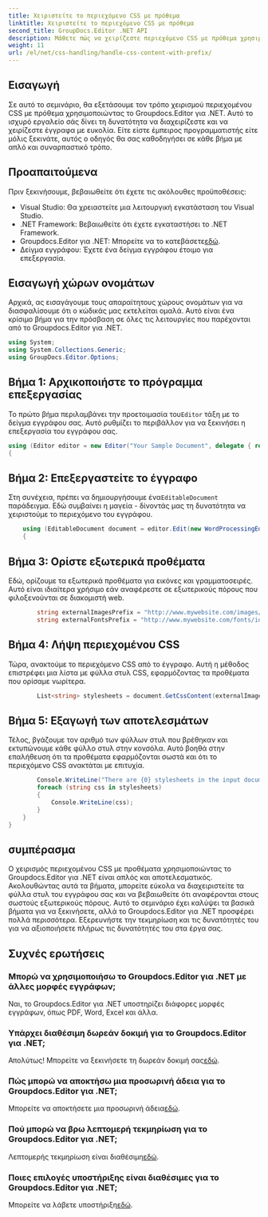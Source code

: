 ```yaml
---
title: Χειριστείτε το περιεχόμενο CSS με πρόθεμα
linktitle: Χειριστείτε το περιεχόμενο CSS με πρόθεμα
second_title: GroupDocs.Editor .NET API
description: Μάθετε πώς να χειρίζεστε περιεχόμενο CSS με πρόθεμα χρησιμοποιώντας το Groupdocs.Editor για .NET σε αυτόν τον αναλυτικό, βήμα προς βήμα εκμάθηση. Ιδανικό για προγραμματιστές όλων των επιπέδων.
weight: 11
url: /el/net/css-handling/handle-css-content-with-prefix/
---
```

## Εισαγωγή
Σε αυτό το σεμινάριο, θα εξετάσουμε τον τρόπο χειρισμού περιεχομένου CSS με πρόθεμα χρησιμοποιώντας το Groupdocs.Editor για .NET. Αυτό το ισχυρό εργαλείο σάς δίνει τη δυνατότητα να διαχειρίζεστε και να χειρίζεστε έγγραφα με ευκολία. Είτε είστε έμπειρος προγραμματιστής είτε μόλις ξεκινάτε, αυτός ο οδηγός θα σας καθοδηγήσει σε κάθε βήμα με απλό και συναρπαστικό τρόπο.
## Προαπαιτούμενα
Πριν ξεκινήσουμε, βεβαιωθείτε ότι έχετε τις ακόλουθες προϋποθέσεις:
- Visual Studio: Θα χρειαστείτε μια λειτουργική εγκατάσταση του Visual Studio.
- .NET Framework: Βεβαιωθείτε ότι έχετε εγκαταστήσει το .NET Framework.
-  Groupdocs.Editor για .NET: Μπορείτε να το κατεβάσετε[εδώ](https://releases.groupdocs.com/editor/net/).
- Δείγμα εγγράφου: Έχετε ένα δείγμα εγγράφου έτοιμο για επεξεργασία.
## Εισαγωγή χώρων ονομάτων
Αρχικά, ας εισαγάγουμε τους απαραίτητους χώρους ονομάτων για να διασφαλίσουμε ότι ο κώδικάς μας εκτελείται ομαλά. Αυτό είναι ένα κρίσιμο βήμα για την πρόσβαση σε όλες τις λειτουργίες που παρέχονται από το Groupdocs.Editor για .NET.
```csharp
using System;
using System.Collections.Generic;
using GroupDocs.Editor.Options;
```
## Βήμα 1: Αρχικοποιήστε το πρόγραμμα επεξεργασίας
 Το πρώτο βήμα περιλαμβάνει την προετοιμασία του`Editor` τάξη με το δείγμα εγγράφου σας. Αυτό ρυθμίζει το περιβάλλον για να ξεκινήσει η επεξεργασία του εγγράφου σας.
```csharp
using (Editor editor = new Editor("Your Sample Document", delegate { return new WordProcessingLoadOptions(); }))
{
```
## Βήμα 2: Επεξεργαστείτε το έγγραφο
Στη συνέχεια, πρέπει να δημιουργήσουμε ένα`EditableDocument` παράδειγμα. Εδώ συμβαίνει η μαγεία - δίνοντάς μας τη δυνατότητα να χειριστούμε το περιεχόμενο του εγγράφου.
```csharp
    using (EditableDocument document = editor.Edit(new WordProcessingEditOptions()))
    {
```
## Βήμα 3: Ορίστε εξωτερικά προθέματα
Εδώ, ορίζουμε τα εξωτερικά προθέματα για εικόνες και γραμματοσειρές. Αυτό είναι ιδιαίτερα χρήσιμο εάν αναφέρεστε σε εξωτερικούς πόρους που φιλοξενούνται σε διακομιστή web.
```csharp
        string externalImagesPrefix = "http://www.mywebsite.com/images/id=";
        string externalFontsPrefix = "http://www.mywebsite.com/fonts/id=";
```
## Βήμα 4: Λήψη περιεχομένου CSS
Τώρα, ανακτούμε το περιεχόμενο CSS από το έγγραφο. Αυτή η μέθοδος επιστρέφει μια λίστα με φύλλα στυλ CSS, εφαρμόζοντας τα προθέματα που ορίσαμε νωρίτερα.
```csharp
        List<string> stylesheets = document.GetCssContent(externalImagesPrefix, externalFontsPrefix);
```
## Βήμα 5: Εξαγωγή των αποτελεσμάτων
Τέλος, βγάζουμε τον αριθμό των φύλλων στυλ που βρέθηκαν και εκτυπώνουμε κάθε φύλλο στυλ στην κονσόλα. Αυτό βοηθά στην επαλήθευση ότι τα προθέματα εφαρμόζονται σωστά και ότι το περιεχόμενο CSS ανακτάται με επιτυχία.
```csharp
        Console.WriteLine("There are {0} stylesheets in the input document", stylesheets.Count);
        foreach (string css in stylesheets)
        {
            Console.WriteLine(css);
        }
    }
}
```
## συμπέρασμα
Ο χειρισμός περιεχομένου CSS με προθέματα χρησιμοποιώντας το Groupdocs.Editor για .NET είναι απλός και αποτελεσματικός. Ακολουθώντας αυτά τα βήματα, μπορείτε εύκολα να διαχειριστείτε τα φύλλα στυλ του εγγράφου σας και να βεβαιωθείτε ότι αναφέρονται στους σωστούς εξωτερικούς πόρους. Αυτό το σεμινάριο έχει καλύψει τα βασικά βήματα για να ξεκινήσετε, αλλά το Groupdocs.Editor για .NET προσφέρει πολλά περισσότερα. Εξερευνήστε την τεκμηρίωση και τις δυνατότητές του για να αξιοποιήσετε πλήρως τις δυνατότητές του στα έργα σας.
## Συχνές ερωτήσεις
### Μπορώ να χρησιμοποιήσω το Groupdocs.Editor για .NET με άλλες μορφές εγγράφων;
Ναι, το Groupdocs.Editor για .NET υποστηρίζει διάφορες μορφές εγγράφων, όπως PDF, Word, Excel και άλλα.
### Υπάρχει διαθέσιμη δωρεάν δοκιμή για το Groupdocs.Editor για .NET;
 Απολύτως! Μπορείτε να ξεκινήσετε τη δωρεάν δοκιμή σας[εδώ](https://releases.groupdocs.com/).
### Πώς μπορώ να αποκτήσω μια προσωρινή άδεια για το Groupdocs.Editor για .NET;
 Μπορείτε να αποκτήσετε μια προσωρινή άδεια[εδώ](https://purchase.groupdocs.com/temporary-license/).
### Πού μπορώ να βρω λεπτομερή τεκμηρίωση για το Groupdocs.Editor για .NET;
 Λεπτομερής τεκμηρίωση είναι διαθέσιμη[εδώ](https://tutorials.groupdocs.com/editor/net/).
### Ποιες επιλογές υποστήριξης είναι διαθέσιμες για το Groupdocs.Editor για .NET;
 Μπορείτε να λάβετε υποστήριξη[εδώ](https://forum.groupdocs.com/c/editor/20).